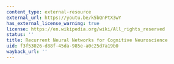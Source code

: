 ```yaml
---
content_type: external-resource
external_url: https://youtu.be/k5bQnPtX3wY
has_external_license_warning: true
license: https://en.wikipedia.org/wiki/All_rights_reserved
status: ''
title: Recurrent Neural Networks for Cognitive Neuroscience
uid: f3f53026-d88f-45da-985e-a0c25d7a19b0
wayback_url: ''
---
```

